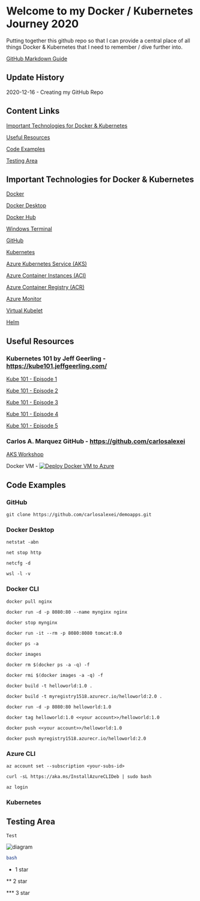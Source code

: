 # Welcome to my Docker / Kubernetes Journey 2020
Putting together this github repo so that I can provide a central place of all things Docker & Kubernetes that I need to remember / dive further into.

[GitHub Markdown Guide](https://guides.github.com/features/mastering-markdown/)

## Update History
2020-12-16 - Creating my GitHub Repo

## Content Links
[Important Technologies for Docker & Kubernetes](https://github.com/satsuk81/kube-journey#important-technologies-for-docker--kubernetes)

[Useful Resources](https://github.com/satsuk81/kube-journey#useful-resources)

[Code Examples](https://github.com/satsuk81/kube-journey#code-examples)

[Testing Area](https://github.com/satsuk81/kube-journey#testing-area)

## Important Technologies for Docker & Kubernetes
[Docker](https://www.docker.com/)

[Docker Desktop](https://www.docker.com/products/docker-desktop)

[Docker Hub](https://www.docker.com/products/docker-hub)

[Windows Terminal](https://www.microsoft.com/en-gb/p/windows-terminal/9n0dx20hk701?activetab=pivot:overviewtab)

[GitHub](https://github.com/)

[Kubernetes](https://kubernetes.io/)

[Azure Kubernetes Service (AKS)](https://azure.microsoft.com/en-gb/services/kubernetes-service/)

[Azure Container Instances (ACI)](https://azure.microsoft.com/en-gb/services/container-instances/)

[Azure Container Registry (ACR)](https://azure.microsoft.com/en-gb/services/container-registry/)

[Azure Monitor](https://docs.microsoft.com/en-us/azure/azure-monitor/overview)

[Virtual Kubelet](https://github.com/virtual-kubelet/virtual-kubelet)

[Helm](https://helm.sh/)

## Useful Resources
### Kubernetes 101 by Jeff Geerling - https://kube101.jeffgeerling.com/

[Kube 101 - Episode 1](https://www.youtube.com/watch?v=IcslsH7OoYo)

[Kube 101 - Episode 2](https://www.youtube.com/watch?v=AHDrejEv0SM)

[Kube 101 - Episode 3](https://www.youtube.com/watch?v=nn9J9sWLj_w)

[Kube 101 - Episode 4](https://www.youtube.com/watch?v=mrxA8g3w6ic)

[Kube 101 - Episode 5](https://www.youtube.com/watch?v=euZdS5b2siA)

### Carlos A. Marquez GitHub - https://github.com/carlosalexei
[AKS Workshop](https://github.com/carlosalexei/aks-workshop)

Docker VM - [![Deploy Docker VM to Azure](https://aka.ms/deploytoazurebutton)](https://portal.azure.com/#create/Microsoft.Template/uri/https%3A%2F%2Fraw.githubusercontent.com%2Fcarlosalexei%2Faks-workshop%2Fmain%2Fcontent%2Flabs%2Farm%2Fazuredeploy.json?token=ABTLB4JBZTT3VMZDJB3TCJK7ZGVU4)

## Code Examples
### GitHub
```
git clone https://github.com/carlosalexei/demoapps.git
```
### Docker Desktop
```
netstat -abn
```
```
net stop http
```
```
netcfg -d
```
```
wsl -l -v
```

### Docker CLI
```
docker pull nginx
```
```
docker run -d -p 8080:80 --name mynginx nginx
```
```
docker stop mynginx
```
```
docker run -it --rm -p 8080:8080 tomcat:8.0
```
```
docker ps -a
```
```
docker images
```
```
docker rm $(docker ps -a -q) -f
```
```
docker rmi $(docker images -a -q) -f
```
```
docker build -t helloworld:1.0 .
```
```
docker build -t myregistry1518.azurecr.io/helloworld:2.0 .
```
```
docker run -d -p 8080:80 helloworld:1.0
```
```
docker tag helloworld:1.0 <<your account>>/helloworld:1.0
```
```
docker push <<your account>>/helloworld:1.0
```
```
docker push myregistry1518.azurecr.io/helloworld:2.0
```

### Azure CLI
```
az account set --subscription <your-subs-id>
```
```
curl -sL https://aka.ms/InstallAzureCLIDeb | sudo bash
```
```
az login
```

### Kubernetes


## Testing Area
```
Test
```
![diagram](website/static/img/diagram.svg)
```bash
bash
```
* 1 star

** 2 star

*** 3 star
